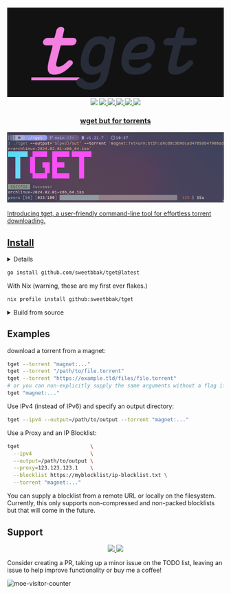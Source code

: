 <p align="center">
  <img src="assets/tget.png" />
<br>
<a href="http://makeapullrequest.com"><img src="https://img.shields.io/badge/PRs-welcome-brightgreen.svg"></a>
<a href="#Linux"><img src="https://img.shields.io/badge/os-linux-brightgreen">
<a href="#MacOS"><img src="https://img.shields.io/badge/os-mac-brightgreen">
<a href="#Android"><img src="https://img.shields.io/badge/os-android-brightgreen">
<a href="#Windows"><img src="https://img.shields.io/badge/os-windows-brightgreen">
<a href="#Steam-deck"><img src="https://img.shields.io/badge/os-steamdeck-brightgreen">
</p>

<h3 align="center">
  wget but for torrents
</h3>

![example of toru in progress](assets/ex.png)

Introducing tget, a user-friendly command-line tool for effortless torrent downloading.

## Install

<details closed>
  <summary>Install Go</summary>
  <a href="https://go.dev/doc/install">Install go</a>
  This project requires go 1.21.7 or higher.
</details>

```sh
go install github.com/sweetbbak/tget@latest
```

With Nix (warning, these are my first ever flakes.)

```sh
nix profile install github:sweetbbak/tget
```

<details closed>
  <summary>Build from source</summary>

```sh
git clone https://github.com/sweetbbak/tget.git && cd toru
go build -o tget .
```

you can also use the justfile

```sh
git clone https://github.com/sweetbbak/tget.git && cd tget
just
```

### Building for different platforms and architectures

Run to find your target architecture and platform:

```sh
go tool dist list
```

then use the environment variables `GOOS` and `GOARCH` before running
the build command.

Example:

```sh
GOOS=linux GOARCH=arm64 go build -o tget
```

</details>

## Examples

download a torrent from a magnet:

```sh
tget --torrent "magnet:..."
tget --torrent "/path/to/file.torrent"
tget --torrent "https://example.tld/files/file.torrent"
# or you can non-explicitly supply the same arguments without a flag if you wish
tget "magnet:..."
```

Use IPv4 (instead of IPv6) and specify an output directory:

```sh
tget --ipv4 --output=/path/to/output --torrent "magnet:..."

```

Use a Proxy and an IP Blocklist:

```sh
tget                       \
  --ipv4                   \
  --output=/path/to/output \
  --proxy=123.123.123.1    \
  --blocklist https://myblocklist/ip-blocklist.txt \
  --torrent "magnet:..."
```

You can supply a blocklist from a remote URL or locally on the filesystem.
Currently, this only supports non-compressed and non-packed blocklists but that will
come in the future.

## Support

<p align="center">
<a href="#golang"><img src="https://img.shields.io/badge/go-%2300ADD8.svg?style=for-the-badge&logo=go&logoColor=white">
    <a href="https://www.buymeacoffee.com/sweetbabyalaska"><img src="https://img.shields.io/badge/Buy%20Me%20a%20Coffee-ffdd00?style=for-the-badge&logo=buy-me-a-coffee&logoColor=black"></a>
</p>

Consider creating a PR, taking up a minor issue on the TODO list, leaving an issue to help improve functionality or buy
me a coffee!

![moe-visitor-counter](https://count.getloli.com/get/@sweetbbak?theme=asoul)
